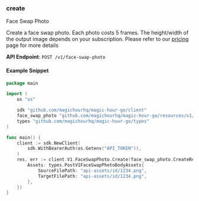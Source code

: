 ### create <a name="create"></a>

Face Swap Photo

Create a face swap photo. Each photo costs 5 frames. The height/width of the output image depends on your subscription. Please refer to our [pricing](/pricing) page for more details

**API Endpoint**: `POST /v1/face-swap-photo`

#### Example Snippet

```go
package main

import (
	os "os"

	sdk "github.com/magichourhq/magic-hour-go/client"
	face_swap_photo "github.com/magichourhq/magic-hour-go/resources/v1/face_swap_photo"
	types "github.com/magichourhq/magic-hour-go/types"
)

func main() {
	client := sdk.NewClient(
		sdk.WithBearerAuth(os.Getenv("API_TOKEN")),
	)
	res, err := client.V1.FaceSwapPhoto.Create(face_swap_photo.CreateRequest{
		Assets: types.PostV1FaceSwapPhotoBodyAssets{
			SourceFilePath: "api-assets/id/1234.png",
			TargetFilePath: "api-assets/id/1234.png",
		},
	})
}

```
